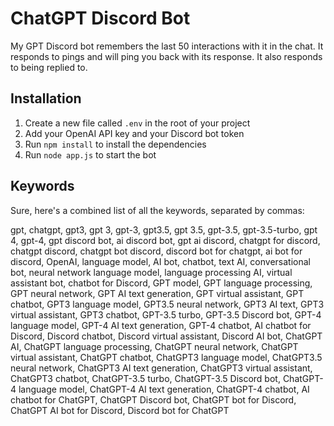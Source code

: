 # ChatGPT Discord Bot

My GPT Discord bot remembers the last 50 interactions with it in the chat. It responds to pings and will ping you back with its response. It also responds to being replied to.

## Installation
1. Create a new file called `.env` in the root of your project
2. Add your OpenAI API key and your Discord bot token
3. Run `npm install` to install the dependencies
4. Run `node app.js` to start the bot

## Keywords
Sure, here's a combined list of all the keywords, separated by commas:

gpt, chatgpt, gpt3, gpt 3, gpt-3, gpt3.5, gpt 3.5, gpt-3.5, gpt-3.5-turbo, gpt 4, gpt-4, gpt discord bot, ai discord bot, gpt ai discord, chatgpt for discord, chatgpt discord, chatgpt bot discord, discord bot for chatgpt, ai bot for discord, OpenAI, language model, AI bot, chatbot, text AI, conversational bot, neural network language model, language processing AI, virtual assistant bot, chatbot for Discord, GPT model, GPT language processing, GPT neural network, GPT AI text generation, GPT virtual assistant, GPT chatbot, GPT3 language model, GPT3.5 neural network, GPT3 AI text, GPT3 virtual assistant, GPT3 chatbot, GPT-3.5 turbo, GPT-3.5 Discord bot, GPT-4 language model, GPT-4 AI text generation, GPT-4 chatbot, AI chatbot for Discord, Discord chatbot, Discord virtual assistant, Discord AI bot, ChatGPT AI, ChatGPT language processing, ChatGPT neural network, ChatGPT virtual assistant, ChatGPT chatbot, ChatGPT3 language model, ChatGPT3.5 neural network, ChatGPT3 AI text generation, ChatGPT3 virtual assistant, ChatGPT3 chatbot, ChatGPT-3.5 turbo, ChatGPT-3.5 Discord bot, ChatGPT-4 language model, ChatGPT-4 AI text generation, ChatGPT-4 chatbot, AI chatbot for ChatGPT, ChatGPT Discord bot, ChatGPT bot for Discord, ChatGPT AI bot for Discord, Discord bot for ChatGPT
